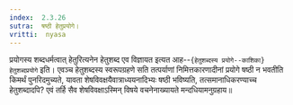 ```yaml
---
index:  2.3.26
sutra:  षष्ठी हेतुप्रयोगे।
vritti:  nyasa
---
```


प्रयोगस्य शब्दधर्मत्वात् हेतुरित्यनेन हेतुशब्द एव विज्ञायत इत्यत आह--`{हेतुशब्दस्य प्रयोगे--काशिका} हेतुशब्दप्रयोगे` इति। एवञ्च हेतुशब्दस्य स्वरूपग्रहणे सति तत्पर्याणां निमित्तकारणादीनां प्रयोगे षष्ठी न भवतीति किमर्थं पुनरिदमुच्यते, यावता शेषविवक्षयैवात्राध्ययनादिभ्यः षष्ठी भविष्यति, तत्समानाधिकरण्याच्च हेतुशब्दादपि? एवं तर्हि सैव शेषविवक्षाऽस्मिन् विषये वचनेनाख्यायते मन्दधियामनुग्रहाय॥
